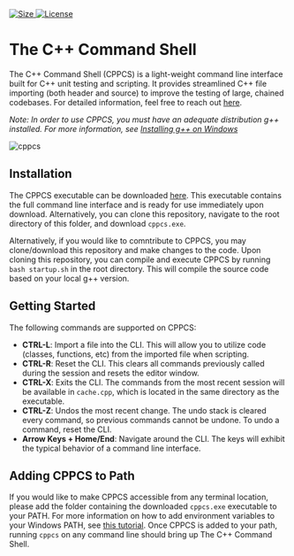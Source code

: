 <a href="">
    <img src="https://img.shields.io/github/languages/code-size/aidenszeto/cppcs" alt="Size">
</a>
<a href="">
    <img src="https://img.shields.io/badge/Licence-MIT-green.svg" alt="License">
</a>

# The C++ Command Shell
The C++ Command Shell (CPPCS) is a light-weight command line interface built for C++ unit testing and scripting. It provides streamlined C++ file importing (both header and source) to improve the testing of large, chained codebases. For detailed information, feel free to reach out [here](mailto:aidenszeto@g.ucla.edu).

*_Note: In order to use CPPCS, you must have an adequate distribution g++ installed. For more information, see [Installing g++ on Windows](https://www3.cs.stonybrook.edu/~alee/g++/g++.html)_*

![cppcs](https://user-images.githubusercontent.com/66970460/125360043-1b374e00-e320-11eb-87c5-78c4853d912a.png)

## Installation
The CPPCS executable can be downloaded [here](https://github.com/aidenszeto/cppcs/raw/master/cppcs.exe). This executable contains the full command line interface and is ready for use immediately upon download. Alternatively, you can clone this repository, navigate to the root directory of this folder, and download `cppcs.exe`.

Alternatively, if you would like to comntribute to CPPCS, you may clone/download this repository and make changes to the code. Upon cloning this repository, you can compile and execute CPPCS by running `bash startup.sh` in the root directory. This will compile the source code based on your local g++ version.

## Getting Started
The following commands are supported on CPPCS:
- **CTRL-L**: Import a file into the CLI. This will allow you to utilize code (classes, functions, etc) from the imported file when scripting.
- **CTRL-R**: Reset the CLI. This clears all commands previously called during the session and resets the editor window.
- **CTRL-X**: Exits the CLI. The commands from the most recent session will be available in `cache.cpp`, which is located in the same directory as the executable.
- **CTRL-Z**: Undos the most recent change. The undo stack is cleared every command, so previous commands cannot be undone. To undo a command, reset the CLI.
- **Arrow Keys + Home/End**: Navigate around the CLI. The keys will exhibit the typical behavior of a command line interface.

## Adding CPPCS to Path
If you would like to make CPPCS accessible from any terminal location, please add the folder containing the downloaded `cppcs.exe` executable to your PATH. For more information on how to add environment variables to your Windows PATH, see [this tutorial](https://www.architectryan.com/2018/03/17/add-to-the-path-on-windows-10/). Once CPPCS is added to your path, running `cppcs` on any command line should bring up The C++ Command Shell.

